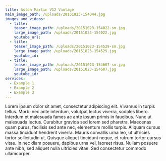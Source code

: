 ```yaml
---
title: Aston Martin V12 Vantage
main_image_path: /uploads/20151023-154044.jpg
images_and_videos:
  - title:
    teaser_image_path: /uploads/20151023-154022-sm.jpg
    large_image_path: /uploads/20151023-154022.jpg
    youtube_url:
  - title:
    teaser_image_path: /uploads/20151023-154529-sm.jpg
    large_image_path: /uploads/20151023-154529.jpg
    youtube_id:
  - title:
    teaser_image_path: /uploads/20151023-154607-sm.jpg
    large_image_path: /uploads/20151023-154607.jpg
    youtube_id:
services:
  - Example 1
  - Example 2
  - Example 3
---
```



Lorem ipsum dolor sit amet, consectetur adipiscing elit. Vivamus in turpis tellus. Morbi nec ante interdum, volutpat lectus viverra, sodales libero. Interdum et malesuada fames ac ante ipsum primis in faucibus. Nunc ut malesuada lectus. Curabitur gravida sed lorem sed pharetra. Maecenas quam purus, facilisis sed ante nec, elementum mollis turpis. Aliquam cursus massa tincidunt hendrerit viverra. Mauris convallis urna leo, ut ultricies tortor sollicitudin ut. Quisque aliquet tincidunt neque, et rutrum tortor cursus vitae. In nec diam posuere, dapibus urna vel, laoreet risus. Nullam posuere ante nibh, sed aliquet nulla ultricies vitae. Sed consectetur commodo ullamcorper.